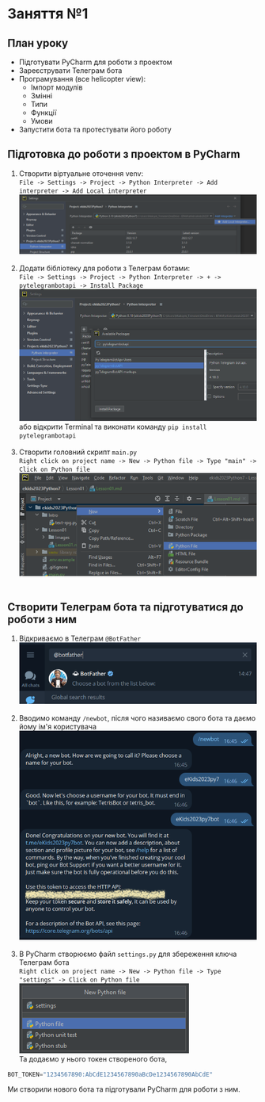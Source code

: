 # Заняття №1

## План уроку
* Підготувати PyCharm для роботи з проектом
* Зареєструвати Телеграм бота
* Програмування (все helicopter view):
  * Імпорт модулів
  * Змінні
  * Типи
  * Функції
  * Умови
* Запустити бота та протестувати його роботу

## Підготовка до роботи з проектом в PyCharm

1. Створити віртуальне оточення venv:<br>
`File -> Settings -> Project -> Python Interpreter -> Add interpreter -> Add Local interpreter`<br>
![Create Venv](Images/venv.png)<br><br>
2. Додати бібліотеку для роботи з Телеграм ботами:<br>
`File -> Settings -> Project -> Python Interpreter -> + -> pytelegrambotapi -> Install Package`<br>
![Install pytelegrambotapi](Images/pytelegrambotapi.png)<br>
або відкрити Terminal та виконати команду `pip install pytelegrambotapi`<br><br>
3. Створити головний скрипт `main.py`<br>
`Right click on project name -> New -> Python file -> Type "main" -> Click on Python file`<br>
![Create main.py](Images/main.png)<br><br>


## Створити Телеграм бота та підготуватися до роботи з ним

1. Відкриваємо в Телеграм `@BotFather`<br>
![BotFather](Images/botfather.png)<br><br>
2. Вводимо команду `/newbot`, після чого називаємо свого бота та даємо йому ім'я користувача<br>
![New bot](Images/new_bot.png)<br><br>
3. В PyCharm створюємо файл `settings.py` для збереження ключа Телеграм бота<br>
`Right click on project name -> New -> Python file -> Type "settings" -> Click on Python file`<br>
![Create settings.py](Images/settings.png)<br>
Та додаємо у нього токен створеного бота,
```python
BOT_TOKEN="1234567890:AbCdE1234567890aBcDe1234567890AbCdE"
```

Ми створили нового бота та підготували PyCharm для роботи з ним.

